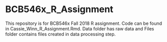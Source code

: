 # BCB546x_R_Assignment

This repository is for BCB546x Fall 2018 R assignment. Code can be found in Cassie_Winn_R_Assignment.Rmd. Data folder has raw data and Files folder contains files created in data processing step.
